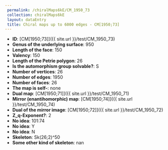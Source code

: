 ```yaml
--- 
 permalink: /chiralMaps6kE/CM_1950_73 
 collection: chiralMaps6kE
 layout: dataEntry
 title: Chiral maps up to 6000 edges - CM[1950;73]
---
```


- **ID**: [CM[1950;73]]({{ site.url }}/test/CM_1950_73)
- **Genus of the underlying surface**: 950
- **Length of the face**: 150
- **Valency**: 150
- **Length of the Petrie polygon**: 26
- **Is the automorphism group solvable?**: S
- **Number of vertices**: 26
- **Number of edges**: 1950
- **Number of faces**: 26
- **The map is self-**: none
- **Dual map**: [CM[1950;71]]({{ site.url }}/test/CM_1950_71)
- **Mirror (enantihomorphic) map**: [CM[1950;74]]({{ site.url }}/test/CM_1950_74)
- **Dual of the mirror image**: [CM[1950;72]]({{ site.url }}/test/CM_1950_72)
- **Z_q-Exponent?**: 2
- **No idea**:  101:74
- **No idea**: Y
- **No idea**: N
- **Skeleton**: Sk(26;2)^50
- **Some other kind of skeleton**: nan
